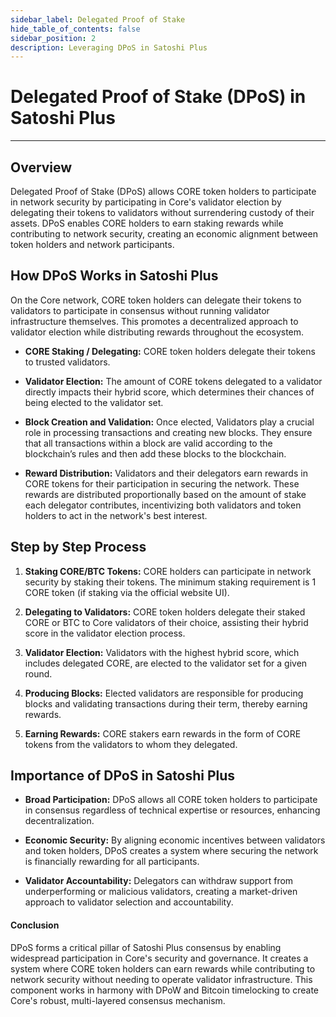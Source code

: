 ```yaml
---
sidebar_label: Delegated Proof of Stake
hide_table_of_contents: false
sidebar_position: 2
description: Leveraging DPoS in Satoshi Plus
---
```


# Delegated Proof of Stake (DPoS) in Satoshi Plus
---

## Overview

Delegated Proof of Stake (DPoS) allows CORE token holders to participate in network security by participating in Core's validator election by delegating their tokens to validators without surrendering custody of their assets. DPoS enables CORE holders to earn staking rewards while contributing to network security, creating an economic alignment between token holders and network participants.

## How DPoS Works in Satoshi Plus
On the Core network, CORE token holders can delegate their tokens to validators to participate in consensus without running validator infrastructure themselves. This promotes a decentralized approach to validator election while distributing rewards throughout the ecosystem.

* **CORE Staking / Delegating:** CORE token holders delegate their tokens to trusted validators. 

* **Validator Election:** The amount of CORE tokens delegated to a validator directly impacts their hybrid score, which determines their chances of being elected to the validator set.

* **Block Creation and Validation:** Once elected, Validators play a crucial role in processing transactions and creating new blocks. They ensure that all transactions within a block are valid according to the blockchain’s rules and then add these blocks to the blockchain.

* **Reward Distribution:** Validators and their delegators earn rewards in CORE tokens for their participation in securing the network. These rewards are distributed proportionally based on the amount of stake each delegator contributes, incentivizing both validators and token holders to act in the network's best interest.

## Step by Step Process

1. **Staking CORE/BTC Tokens:** CORE holders can participate in network security by staking their tokens. The minimum staking requirement is 1 CORE token (if staking via the official website UI). 

2. **Delegating to Validators:** CORE token holders delegate their staked CORE or BTC to Core validators of their choice, assisting their hybrid score in the validator election process.

3. **Validator Election:** Validators with the highest hybrid score, which includes delegated CORE, are elected to the validator set for a given round.

4. **Producing Blocks:** Elected validators are responsible for producing blocks and validating transactions during their term, thereby earning rewards.

5. **Earning Rewards:** CORE stakers earn rewards in the form of CORE tokens from the validators to whom they delegated.


## Importance of DPoS in Satoshi Plus
* **Broad Participation:** DPoS allows all CORE token holders to participate in consensus regardless of technical expertise or resources, enhancing decentralization.

* **Economic Security:** By aligning economic incentives between validators and token holders, DPoS creates a system where securing the network is financially rewarding for all participants.

* **Validator Accountability:** Delegators can withdraw support from underperforming or malicious validators, creating a market-driven approach to validator selection and accountability.

#### **Conclusion**
DPoS forms a critical pillar of Satoshi Plus consensus by enabling widespread participation in Core's security and governance. It creates a system where CORE token holders can earn rewards while contributing to network security without needing to operate validator infrastructure. This component works in harmony with DPoW and Bitcoin timelocking to create Core's robust, multi-layered consensus mechanism.

